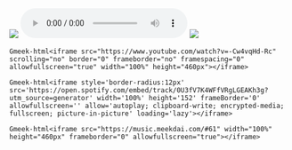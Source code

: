 <img src="https://picsum.photos/200">

<audio controls>
  <source src="https://open.spotify.com/embed/track/0U3fV7K4WFfVRgLGEAKh3g?utm_source=generator" type="audio/mpeg">
</audio>


<img src="https://picsum.photos/200">

`Gmeek-html<iframe src="https://www.youtube.com/watch?v=-Cw4vqHd-Rc" scrolling="no" border="0" frameborder="no" framespacing="0" allowfullscreen="true" width="100%" height="460px"></iframe>`


`Gmeek-html<iframe style='border-radius:12px' src='https://open.spotify.com/embed/track/0U3fV7K4WFfVRgLGEAKh3g?utm_source=generator' width='100%' height='152' frameBorder='0' allowfullscreen='' allow='autoplay; clipboard-write; encrypted-media; fullscreen; picture-in-picture' loading='lazy'></iframe>`

`Gmeek-html<iframe src="https://music.meekdai.com/#61" width="100%" height="460px" frameborder="0" allowfullscreen="true"></iframe>`
